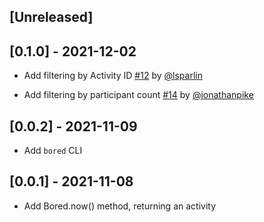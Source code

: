## [Unreleased]

## [0.1.0] - 2021-12-02

- Add filtering by Activity ID
  [#12](https://github.com/testdouble/bored/pull/12) by
  [@lsparlin](https://github.com/lsparlin)

- Add filtering by participant count
  [#14](https://github.com/testdouble/bored/pull/14) by
  [@jonathanpike](https://github.com/jonathanpike)

## [0.0.2] - 2021-11-09

- Add `bored` CLI

## [0.0.1] - 2021-11-08

- Add Bored.now() method, returning an activity
